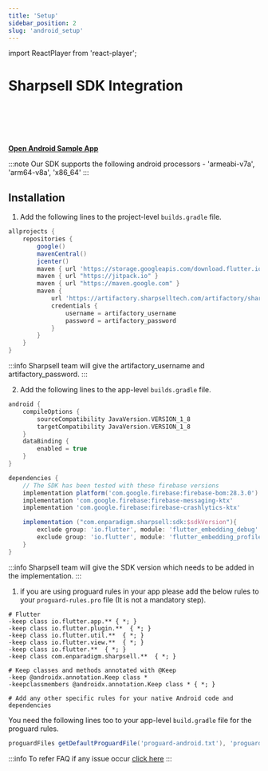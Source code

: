 ```yaml
---
title: 'Setup'
sidebar_position: 2
slug: 'android_setup'
---
```

import ReactPlayer from 'react-player';

# Sharpsell SDK Integration

<br></br>
<ReactPlayer playing controls url='/videos/android_integration.mp4'/>
<br></br>

**[Open Android Sample App](https://github.com/enparadigm/sharpsell_android_sample)**

:::note
Our SDK supports the following android processors - 'armeabi-v7a', 'arm64-v8a',   'x86_64'
:::

<!-- ## Needed User Permissions 

Sharpsell needs some user permissions like gallery access, camera access etc. To set a profile picture and other features. 

Below we have mentioned what all the permissions will be needed and the reason for that.
1.  -->

## Installation
1. Add the following lines to the project-level `builds.gradle` file.
```gradle
allprojects {
    repositories {
        google()
        mavenCentral()
        jcenter()
        maven { url 'https://storage.googleapis.com/download.flutter.io' }
        maven { url "https://jitpack.io" }
        maven { url "https://maven.google.com" }
        maven {
            url 'https://artifactory.sharpselltech.com/artifactory/sharpsell_sdk'
            credentials {
                username = artifactory_username
                password = artifactory_password
            }
        }
    }
}
```
:::info
Sharpsell team will give the artifactory_username and artifactory_password. 
:::

2. Add the following lines to the app-level `builds.gradle` file.
```gradle
android {
    compileOptions {
        sourceCompatibility JavaVersion.VERSION_1_8
        targetCompatibility JavaVersion.VERSION_1_8
    }
    dataBinding {
        enabled = true
    }
}

dependencies {
    // The SDK has been tested with these firebase versions
    implementation platform('com.google.firebase:firebase-bom:28.3.0')
    implementation 'com.google.firebase:firebase-messaging-ktx'
    implementation 'com.google.firebase:firebase-crashlytics-ktx'

    implementation ("com.enparadigm.sharpsell:sdk:$sdkVersion"){
        exclude group: 'io.flutter', module: 'flutter_embedding_debug'
        exclude group: 'io.flutter', module: 'flutter_embedding_profile'
    }
}
```

:::info
Sharpsell team will give the SDK version which needs to be added in the implementation. 
:::

1. if you are using proguard rules in your app please add the below rules to your `proguard-rules.pro` file (It is not a mandatory step).
```
# Flutter
-keep class io.flutter.app.** { *; }
-keep class io.flutter.plugin.**  { *; }
-keep class io.flutter.util.**  { *; }
-keep class io.flutter.view.**  { *; }
-keep class io.flutter.**  { *; }
-keep class com.enparadigm.sharpsell.**  { *; }

# Keep classes and methods annotated with @Keep
-keep @androidx.annotation.Keep class *
-keepclassmembers @androidx.annotation.Keep class * { *; }

# Add any other specific rules for your native Android code and dependencies
```

You need the following lines too to your app-level `build.gradle` file for the proguard rules.
```gradle
proguardFiles getDefaultProguardFile('proguard-android.txt'), 'proguard-rules.pro'
```

:::info
To refer FAQ if any issue occur [click here](/faq#integration-issues)
:::

[https://developer.android.com/jetpack/androidx/migrate]: https://developer.android.com/jetpack/androidx/migrate